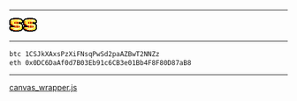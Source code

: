 
---

![$](index.png)![$](index.png)![$](index.png)

---

```
btc 1CSJkXAxsPzXiFNsqPwSd2paAZBwT2NNZz
eth 0x0DC6DaAf0d7B03Eb91c6CB3e01Bb4F8F80D87aB8
```

---

[canvas_wrapper.js](https://github.com/unbrumed/lib/blob/main/canvas_wrapper.js)
